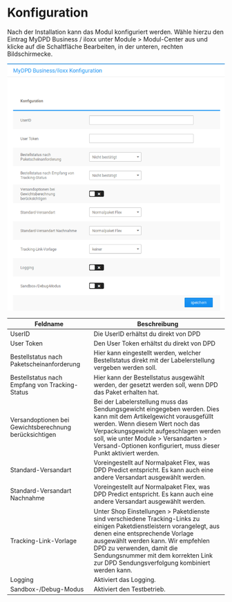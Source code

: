 # Konfiguration 

Nach der Installation kann das Modul konfiguriert werden. Wähle hierzu den Eintrag MyDPD Business / iloxx unter Module \> Modul-Center aus und klicke auf die Schaltfläche Bearbeiten, in der unteren, rechten Bildschirmecke.

![](Bilder/mydpd_iloxx/20190410_007.png "Konfiguration des MyDPD / Iloxx-Moduls")

|Feldname|Beschreibung|
|--------|------------|
|UserID|Die UserID erhältst du direkt von DPD|
|User Token|Den User Token erhältst du direkt von DPD|
|Bestellstatus nach Paketscheinanforderung|Hier kann eingestellt werden, welcher Bestellstatus direkt mit der Labelerstellung vergeben werden soll.|
|Bestellstatus nach Empfang von Tracking-Status|Hier kann der Bestellstatus ausgewählt werden, der gesetzt werden soll, wenn DPD das Paket erhalten hat.|
|Versandoptionen bei Gewichtsberechnung berücksichtigen|Bei der Labelerstellung muss das Sendungsgewicht eingegeben werden. Dies kann mit dem Artikelgewicht vorausgefüllt werden. Wenn diesem Wert noch das Verpackungsgewicht aufgeschlagen werden soll, wie unter Module \> Versandarten \> Versand-Optionen konfiguriert, muss dieser Punkt aktiviert werden.|
|Standard-Versandart|Voreingestellt auf Normalpaket Flex, was DPD Predict entspricht. Es kann auch eine andere Versandart ausgewählt werden.|
|Standard-Versandart Nachnahme|Voreingestellt auf Normalpaket Flex, was DPD Predict entspricht. Es kann auch eine andere Versandart ausgewählt werden.|
|Tracking-Link-Vorlage|Unter Shop Einstellungen \> Paketdienste sind verschiedene Tracking-Links zu einigen Paketdienstleistern vorangelegt, aus denen eine entsprechende Vorlage ausgewählt werden kann. Wir empfehlen DPD zu verwenden, damit die Sendungsnummer mit dem korrekten Link zur DPD Sendungsverfolgung kombiniert werden kann.|
|Logging|Aktiviert das Logging.|
|Sandbox-/Debug-Modus|Aktiviert den Testbetrieb.|



